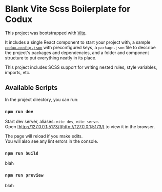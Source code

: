 # Blank Vite Scss Boilerplate for Codux

This project was bootstrapped with [Vite](https://vitejs.dev).

It includes a single React component to start your project with, a sample [`codux.config.json`](codux.config.json) with preconfigured keys, a `package.json` file to describe the project's packages and dependencies, and a folder and component structure to put everything neatly in its place.

This project includes SCSS support for writing nested rules, style variables, imports, etc.

## Available Scripts

In the project directory, you can run:

### `npm run dev`

Start dev server, aliases: `vite dev`, `vite serve`.\
Open [http://127.0.0.1:5173/](http://127.0.0.1:5173/) to view it in the browser.

The page will reload if you make edits.\
You will also see any lint errors in the console.

### `npm run build`

blah

### `npm run preview`

blah
